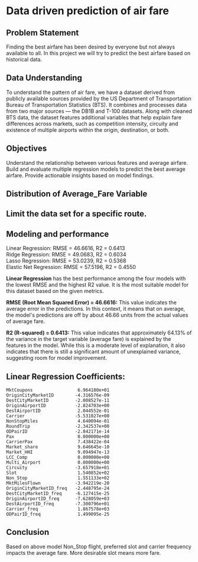 # Data driven prediction of air fare

## Problem Statement

Finding the best airfare has been desired by everyone but not always available to all. In this project we will try to predict the best airfare based on historical data.

## Data Understanding

To understand the pattern of air fare, we have a dataset derived from publicly available sources provided by the US Department of Transportation Bureau of Transportation Statistics (BTS). It combines and processes data from two major sources — the DB1B and T-100 datasets. Along with cleaned BTS data, the dataset features additional variables that help explain fare differences across markets, such as competition intensity, circuity and existence of multiple airports within the origin, destination, or both.

## Objectives

Understand the relationship between various features and average airfare. Build and evaluate multiple regression models to predict the best average airfare. Provide actionable insights based on model findings.

## Distribution of Average_Fare Variable

## Limit the data set for a specific route.

## Modeling and performance

Linear Regression: RMSE = 46.6616, R2 = 0.6413\
Ridge Regression: RMSE = 49.0683, R2 = 0.6034\
Lasso Regression: RMSE = 53.0239, R2 = 0.5368\
Elastic Net Regression: RMSE = 57.5196, R2 = 0.4550

**Linear Regression** has the best performance among the four models with the lowest RMSE and the highest R2 value. It is the most suitable model for this dataset based on the given metrics.

**RMSE (Root Mean Squared Error) = 46.6616:** This value indicates the average error in the predictions. In this context, it means that on average, the model's predictions are off by about 46.66 units from the actual values of average fare.

**R2 (R-squared) = 0.6413:** This value indicates that approximately 64.13% of the variance in the target variable (average fare) is explained by the features in the model. While this is a moderate level of explanation, it also indicates that there is still a significant amount of unexplained variance, suggesting room for model improvement.

## Linear Regression Coefficients:


    MktCoupons                 6.964180e+01
    OriginCityMarketID        -4.316576e-09
    DestCityMarketID          -2.008527e-11
    OriginAirportID           -2.824703e+00
    DestAirportID              2.044552e-01
    Carrier                   -5.531027e+00
    NonStopMiles               4.640094e-01
    RoundTrip                 -2.342537e+00
    ODPairID                  -2.842171e-14
    Pax                        0.000000e+00
    CarrierPax                 7.438422e-04
    Market_share               9.646645e-10
    Market_HHI                 9.094947e-13
    LCC_Comp                   0.000000e+00
    Multi_Airport              0.000000e+00
    Circuity                  -3.657918e+01
    Slot                       1.540852e+02
    Non_Stop                   1.551133e+02
    MktMilesFlown             -3.942219e-20
    OriginCityMarketID_freq   -2.448795e-24
    DestCityMarketID_freq     -6.127415e-25
    OriginAirportID_freq      -7.628059e+03
    DestAirportID_freq        -7.300796e+01
    Carrier_freq               1.867578e+03
    ODPairID_freq              1.499095e-25


## Conclusion

Based on above model Non_Stop flight, preferred slot and carrier frequency impacts the average fare. More desirable slot means more fare.
